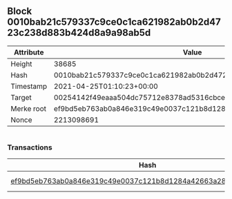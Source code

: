 ## Block 0010bab21c579337c9ce0c1ca621982ab0b2d4723c238d883b424d8a9a98ab5d

Attribute | Value
--- | ---
Height | 38685
Hash | 0010bab21c579337c9ce0c1ca621982ab0b2d4723c238d883b424d8a9a98ab5d
Timestamp | 2021-04-25T01:10:23+00:00
Target | 00254142f49eaaa504dc75712e8378ad5316cbcead634704b3734b6271167cc4
Merke root | ef9bd5eb763ab0a846e319c49e0037c121b8d1284a42663a28eeba976a426f15
Nonce | 2213098691

```

```

### Transactions

Hash | Amount
--- | ---
[ef9bd5eb763ab0a846e319c49e0037c121b8d1284a42663a28eeba976a426f15](ef9bd5eb763ab0a846e319c49e0037c121b8d1284a42663a28eeba976a426f15.md) | 10.00000000 SKEPTI 
